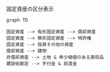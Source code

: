 固定資産の区分表示

```mermaid
graph TD

固定資産 --> 有形固定資産 --> 償却資産
固定資産 --> 無形固定資産 --> 特許権
固定資産 --> 投資その他の資産
償却資産 --> 建物
非償却資産 --> 土地 & 希少価値のある美術品
建設仮勘定 --> 手付金 & 前渡金

```